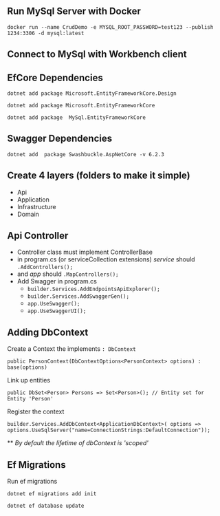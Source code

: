 <h2>Run MySql Server with Docker</h2>

`docker run --name CrudDemo -e MYSQL_ROOT_PASSWORD=test123 --publish 1234:3306 -d mysql:latest`

<h2>Connect to MySql with Workbench client</h2>



<h2>EfCore Dependencies</h2>

``dotnet add package Microsoft.EntityFrameworkCore.Design``

``dotnet add package Microsoft.EntityFrameworkCore``

``dotnet add package  MySql.EntityFrameworkCore ``

<h2>Swagger Dependencies</h2>

`dotnet add  package Swashbuckle.AspNetCore -v 6.2.3`

<h2>Create 4 layers (folders to make it simple)</h2>

- Api
- Application
- Infrastructure
- Domain

<h2>Api Controller</h2>

- Controller class must implement ControllerBase
- in program.cs (or serviceCollection extensions) *service* should `.AddControllers();`
- and *app* should `.MapControllers();`
- Add Swagger in program.cs 
    - `builder.Services.AddEndpointsApiExplorer();` 
    - `builder.Services.AddSwaggerGen();`
    - `app.UseSwagger();`
    - `app.UseSwaggerUI();`

<h2>Adding DbContext</h2>

Create a Context the implements `: DbContext`

`public PersonContext(DbContextOptions<PersonContext> options) : base(options)`

Link up entities

`public DbSet<Person> Persons => Set<Person>(); // Entity set for Entity 'Person'`

Register the context

``
builder.Services.AddDbContext<ApplicationDbContext>(
options => options.UseSqlServer("name=ConnectionStrings:DefaultConnection"));
``

** *By default the lifetime of dbContext is 'scoped'*


<h2>Ef Migrations</h2>

Run ef migrations

`dotnet ef migrations add init`

`dotnet ef database update`